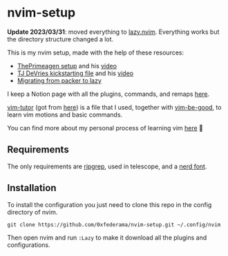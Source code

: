 # nvim-setup

**Update 2023/03/31**: moved everything to [lazy.nvim](https://github.com/folke/lazy.nvim). Everything works but the directory structure changed a lot.

This is my nvim setup, made with the help of these resources: 
- [ThePrimeagen setup](https://github.com/ThePrimeagen/init.lua) and his [video](https://www.youtube.com/watch?v=w7i4amO_zaE)
- [TJ DeVries kickstarting file](https://github.com/nvim-lua/kickstart.nvim) and his [video](https://www.youtube.com/watch?app=desktop&v=stqUbv-5u2s)
- [Migrating from packer to lazy](https://www.youtube.com/watch?v=aqlxqpHs-aQ)

I keep a Notion page with all the plugins, commands, and remaps [here](https://federama.notion.site/nvim-36f9903eef544b73bfbb903184745e24).

[vim-tutor](vim-tutor.txt) (got from [here](https://gist.githubusercontent.com/hashrocketeer/852a4f878acd42abbf98f18278329bdc/raw/9e7f22d0bec184ea0bc54d1c5dd1d8863b3fc900/vimtutor.txt)) is a file that I used, together with [vim-be-good](https://github.com/ThePrimeagen/vim-be-good), to learn vim motions and basic commands.

You can find more about my personal process of learning vim [here](https://fede.bearblog.dev/learning-vim-and-configuring-nvim/) 🌱

## Requirements
The only requirements are [ripgrep](https://github.com/BurntSushi/ripgrep), used in telescope, and a [nerd font](https://github.com/ryanoasis/nerd-fonts).

## Installation
To install the configuration you just need to clone this repo in the config directory of nvim.
```
git clone https://github.com/0xfederama/nvim-setup.git ~/.config/nvim
```
Then open nvim and run `:Lazy` to make it download all the plugins and configurations.


